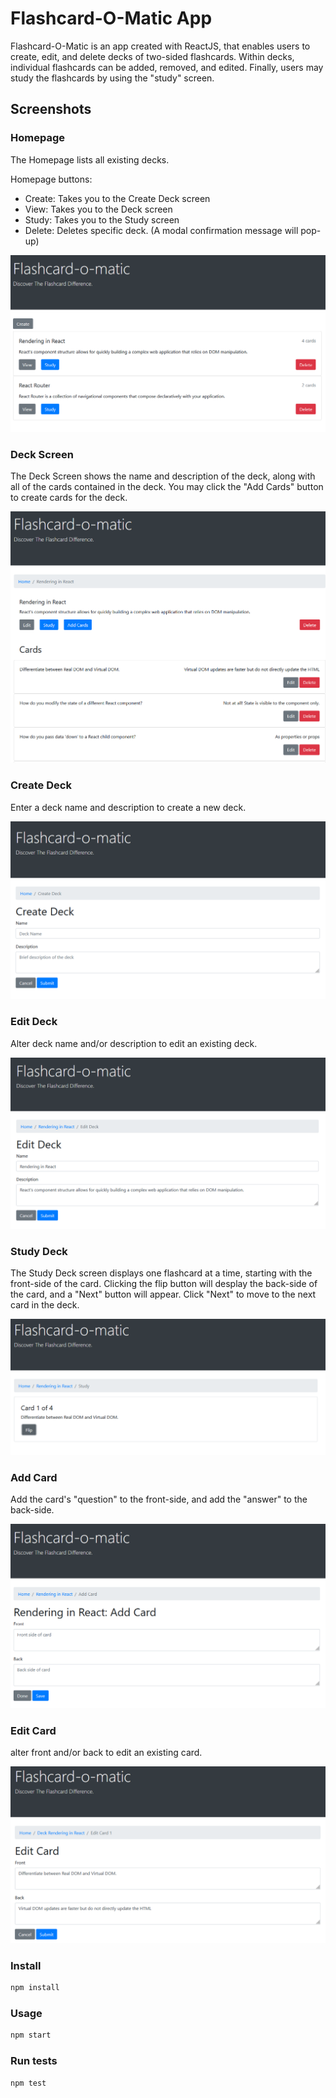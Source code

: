 # Flashcard-O-Matic App

Flashcard-O-Matic is an app created with ReactJS, that enables users to create, edit, and delete decks of two-sided flashcards. Within decks, individual flashcards can be added, removed, and edited. Finally, users may study the flashcards by using the "study" screen.

## Screenshots

### Homepage

The Homepage lists all existing decks.

Homepage buttons:

- Create: Takes you to the Create Deck screen
- View: Takes you to the Deck screen
- Study: Takes you to the Study screen
- Delete: Deletes specific deck. (A modal confirmation message will pop-up)

![home page](screenshots/home.png)

### Deck Screen

The Deck Screen shows the name and description of the deck, along with all of the cards contained in the deck. You may click the "Add Cards" button to create cards for the deck.

![deck screen](screenshots/deck-screen.png)

### Create Deck

Enter a deck name and description to create a new deck.

![create deck](screenshots/create-deck.png)

### Edit Deck

Alter deck name and/or description to edit an existing deck.

![edit deck](screenshots/edit-deck.png)

### Study Deck

The Study Deck screen displays one flashcard at a time, starting with the front-side of the card. Clicking the flip button will desplay the back-side of the card, and a "Next" button will appear. Click "Next" to move to the next card in the deck.

![study deck](screenshots/study-deck.png)

### Add Card

Add the card's "question" to the front-side, and add the "answer" to the back-side.

![add card](screenshots/add-card.png)

### Edit Card

alter front and/or back to edit an existing card.

![edit card](screenshots/edit-card.png)

### Install

```sh
npm install
```

### Usage

```sh
npm start
```

### Run tests

```sh
npm test
```
